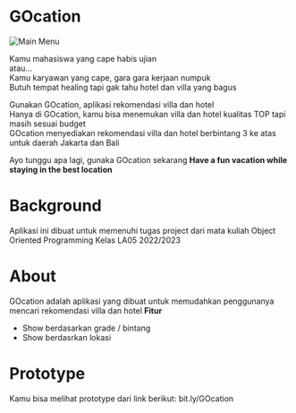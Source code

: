 # GOcation

![Main Menu](https://user-images.githubusercontent.com/105161746/213859461-914eabfc-0cba-4f72-add9-5f89986d9875.png)

Kamu mahasiswa yang cape habis ujian<br/>
atau...<br/>
Kamu karyawan yang cape, gara gara kerjaan numpuk<br/>
Butuh tempat healing tapi gak tahu hotel dan villa yang bagus<br/>

Gunakan GOcation, aplikasi rekomendasi villa dan hotel<br/>
Hanya di GOcation, kamu bisa menemukan villa dan hotel kualitas TOP tapi masih sesuai budget<br/>
GOcation menyediakan rekomendasi villa dan hotel berbintang 3 ke atas untuk daerah Jakarta dan Bali<br/>

Ayo tunggu apa lagi, gunaka GOcation sekarang
<b>Have a fun vacation while staying in the best location</b>

# Background
Aplikasi ini dibuat untuk memenuhi tugas project dari mata kuliah Object Oriented Programming Kelas LA05 2022/2023

# About
GOcation adalah aplikasi yang dibuat untuk memudahkan penggunanya mencari rekomendasi villa dan hotel
<b>Fitur</b>
<ul>
  <li>Show berdasarkan grade / bintang</li>
  <li>Show berdasrkan lokasi</li>
</ul>  



# Prototype
Kamu bisa melihat prototype dari link berikut:
bit.ly/GOcation
